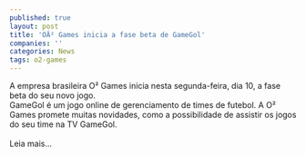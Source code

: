 ```yaml
---
published: true
layout: post
title: 'OÂ² Games inicia a fase beta de GameGol'
companies: ''
categories: News
tags: o2-games
---
```

A empresa brasileira O² Games inicia nesta segunda-feira, dia 10, a fase beta do seu novo jogo.<br />GameGol é um jogo online de gerenciamento de times de futebol. A O² Games promete muitas novidades, como a possibilidade de assistir os jogos do seu time na TV GameGol.<br /><br />Leia mais...

